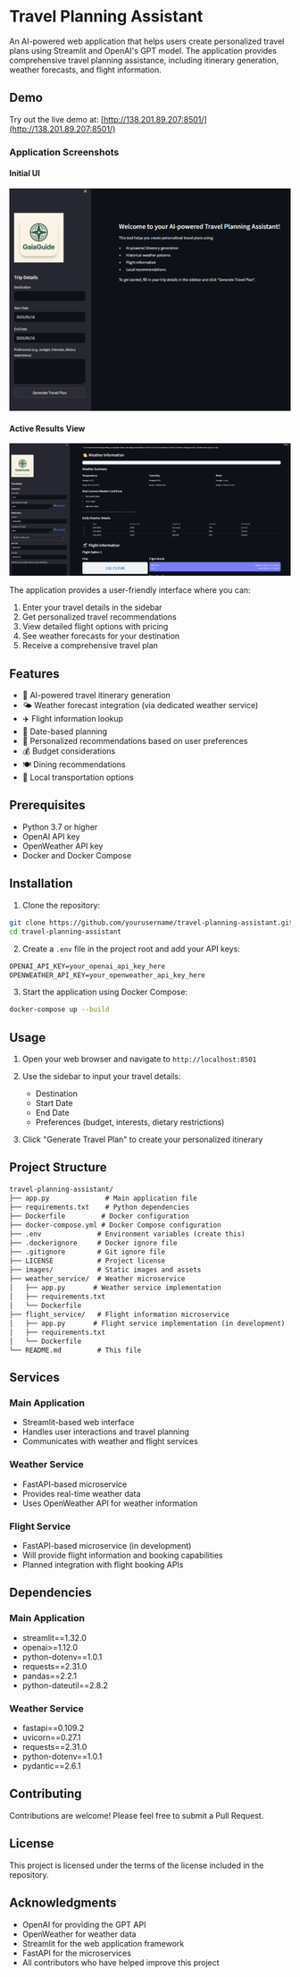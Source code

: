 # Travel Planning Assistant

An AI-powered web application that helps users create personalized travel plans using Streamlit and OpenAI's GPT model. The application provides comprehensive travel planning assistance, including itinerary generation, weather forecasts, and flight information.

## Demo

Try out the live demo at: [http://138.201.89.207:8501/](http://138.201.89.207:8501/)

### Application Screenshots

#### Initial UI
![Travel Planning Assistant Initial UI](images/demo_ui.png)

#### Active Results View
![Travel Planning Assistant Active Results](images/UI_active.png)

The application provides a user-friendly interface where you can:
1. Enter your travel details in the sidebar
2. Get personalized travel recommendations
3. View detailed flight options with pricing
4. See weather forecasts for your destination
5. Receive a comprehensive travel plan

## Features

- 🤖 AI-powered travel itinerary generation
- 🌤️ Weather forecast integration (via dedicated weather service)
- ✈️ Flight information lookup
- 📅 Date-based planning
- 🎯 Personalized recommendations based on user preferences
- 💰 Budget considerations
- 🍽️ Dining recommendations
- 🚗 Local transportation options

## Prerequisites

- Python 3.7 or higher
- OpenAI API key
- OpenWeather API key
- Docker and Docker Compose

## Installation

1. Clone the repository:
```bash
git clone https://github.com/yourusername/travel-planning-assistant.git
cd travel-planning-assistant
```

2. Create a `.env` file in the project root and add your API keys:
```
OPENAI_API_KEY=your_openai_api_key_here
OPENWEATHER_API_KEY=your_openweather_api_key_here
```

3. Start the application using Docker Compose:
```bash
docker-compose up --build
```

## Usage

1. Open your web browser and navigate to `http://localhost:8501`

2. Use the sidebar to input your travel details:
   - Destination
   - Start Date
   - End Date
   - Preferences (budget, interests, dietary restrictions)

3. Click "Generate Travel Plan" to create your personalized itinerary

## Project Structure

```
travel-planning-assistant/
├── app.py              # Main application file
├── requirements.txt    # Python dependencies
├── Dockerfile         # Docker configuration
├── docker-compose.yml # Docker Compose configuration
├── .env              # Environment variables (create this)
├── .dockerignore     # Docker ignore file
├── .gitignore        # Git ignore file
├── LICENSE           # Project license
├── images/           # Static images and assets
├── weather_service/  # Weather microservice
│   ├── app.py       # Weather service implementation
│   ├── requirements.txt
│   └── Dockerfile
├── flight_service/   # Flight information microservice
│   ├── app.py       # Flight service implementation (in development)
│   ├── requirements.txt
│   └── Dockerfile
└── README.md         # This file
```

## Services

### Main Application
- Streamlit-based web interface
- Handles user interactions and travel planning
- Communicates with weather and flight services

### Weather Service
- FastAPI-based microservice
- Provides real-time weather data
- Uses OpenWeather API for weather information

### Flight Service
- FastAPI-based microservice (in development)
- Will provide flight information and booking capabilities
- Planned integration with flight booking APIs

## Dependencies

### Main Application
- streamlit==1.32.0
- openai>=1.12.0
- python-dotenv==1.0.1
- requests==2.31.0
- pandas==2.2.1
- python-dateutil==2.8.2

### Weather Service
- fastapi==0.109.2
- uvicorn==0.27.1
- requests==2.31.0
- python-dotenv==1.0.1
- pydantic==2.6.1

## Contributing

Contributions are welcome! Please feel free to submit a Pull Request.

## License

This project is licensed under the terms of the license included in the repository.

## Acknowledgments

- OpenAI for providing the GPT API
- OpenWeather for weather data
- Streamlit for the web application framework
- FastAPI for the microservices
- All contributors who have helped improve this project 